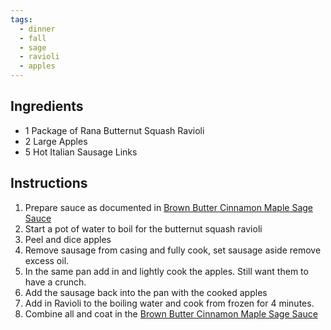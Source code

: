 ```yaml
---
tags:
  - dinner
  - fall
  - sage
  - ravioli
  - apples
---
```


## Ingredients
- 1 Package of Rana Butternut Squash Ravioli
- 2 Large Apples
- 5  Hot Italian Sausage Links

## Instructions
1. Prepare sauce as documented in [Brown Butter Cinnamon Maple Sage Sauce](../../sauces/Brown%20Butter%20Cinnamon%20Maple%20Sage%20Sauce)
3. Start a pot of water to boil for the butternut squash ravioli
4. Peel and dice apples
5. Remove sausage from casing and fully cook, set sausage aside remove excess oil.
6. In the same pan add in and lightly cook the apples. Still  want them to have a crunch.
7. Add the sausage back into the pan with the cooked apples
8. Add in Ravioli to the boiling water and cook from frozen for 4 minutes.
9. Combine all and coat in the [Brown Butter Cinnamon Maple Sage Sauce](../../sauces/Brown%20Butter%20Cinnamon%20Maple%20Sage%20Sauce)